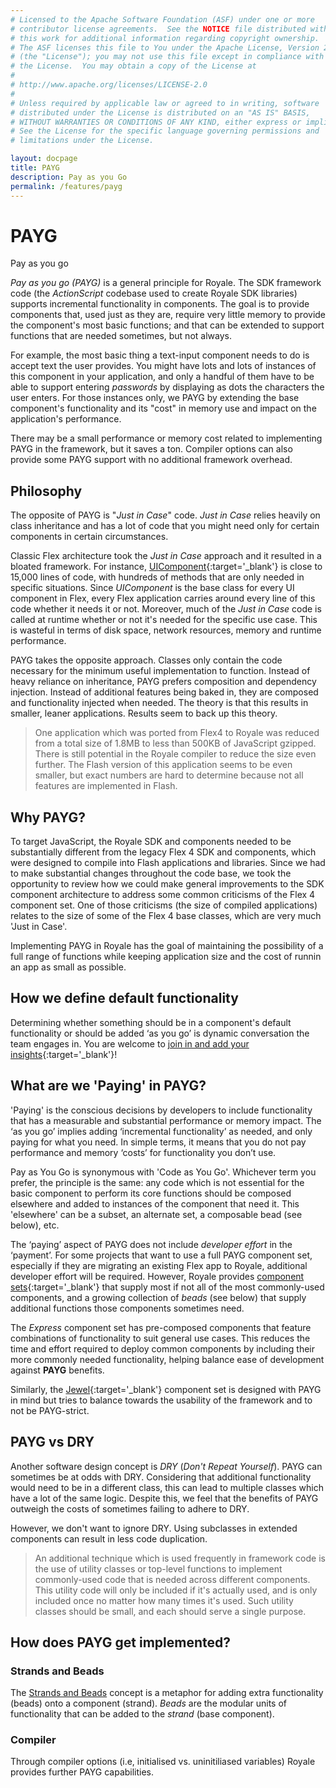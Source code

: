 ```yaml
---
# Licensed to the Apache Software Foundation (ASF) under one or more
# contributor license agreements.  See the NOTICE file distributed with
# this work for additional information regarding copyright ownership.
# The ASF licenses this file to You under the Apache License, Version 2.0
# (the "License"); you may not use this file except in compliance with
# the License.  You may obtain a copy of the License at
# 
# http://www.apache.org/licenses/LICENSE-2.0
# 
# Unless required by applicable law or agreed to in writing, software
# distributed under the License is distributed on an "AS IS" BASIS,
# WITHOUT WARRANTIES OR CONDITIONS OF ANY KIND, either express or implied.
# See the License for the specific language governing permissions and
# limitations under the License.

layout: docpage
title: PAYG
description: Pay as you Go
permalink: /features/payg
---
```


# PAYG

Pay as you go

_Pay as you go (PAYG)_ is a general principle for Royale. The SDK framework code (the _ActionScript_ codebase used to create Royale SDK libraries) supports incremental functionality in components. The goal is to provide components that, used just as they are, require very little memory to provide the component's most basic functions; and that can be extended to support functions that are needed sometimes, but not always. 

For example, the most basic thing a text-input component needs to do is accept text the user provides. You might have lots and lots of instances of this component in your application, and only a handful of them have to be able to support entering _passwords_ by displaying as dots the characters the user enters. For those instances only, we PAYG by extending the base component's functionality and its "cost" in memory use and impact on the application's performance.

There may be a small performance or memory cost related to implementing PAYG in the framework, but it saves a ton. Compiler options can also provide some PAYG support with no additional framework overhead.

## Philosophy

The opposite of PAYG is "_Just in Case_" code. _Just in Case_ relies heavily on class inheritance and has a lot of code that you might need only for certain components in certain circumstances. 

Classic Flex architecture took the _Just in Case_ approach and it resulted in a bloated framework. For instance, [UIComponent](https://flex.apache.org/asdoc/mx/core/UIComponent.html){:target='_blank'} is close to 15,000 lines of code, with hundreds of methods that are only needed in specific situations. Since _UIComponent_ is the base class for every UI component in Flex, every Flex application carries around every line of this code whether it needs it or not. Moreover, much of the _Just in Case_ code is called at runtime whether or not it's needed for the specific use case. This is wasteful in terms of disk space, network resources, memory and runtime performance.

PAYG takes the opposite approach. Classes only contain the code necessary for the minimum useful implementation to function. Instead of heavy reliance on inheritance, PAYG prefers composition and dependency injection. Instead of additional features being baked in, they are composed and functionality injected when needed. The theory is that this results in smaller, leaner applications. Results seem to back up this theory.

> One application which was ported from Flex4 to Royale was reduced from a total size of 1.8MB to less than 500KB of JavaScript gzipped. There is still potential in the Royale compiler to reduce the size even further. The Flash version of this application seems to be even smaller, but exact numbers are hard to determine because not all features are implemented in Flash.

## Why PAYG?

To target JavaScript, the Royale SDK and components needed to be substantially different from the legacy Flex 4 SDK and components, which were designed to compile into Flash applications and libraries. Since we had to make substantial changes throughout the code base, we took the opportunity to review how we could make general improvements to the SDK component architecture to address some common criticisms of the Flex 4 component set. One of those criticisms (the size of compiled applications) relates to the size of some of the Flex 4 base classes, which are very much 'Just in Case'. 

Implementing PAYG in Royale has the goal of maintaining the possibility of a full range of functions while keeping application size and the cost of runnin an app as small as possible.

## How we define default functionality

Determining whether something should be in a component's default functionality or should be added ‘as you go’ is dynamic conversation the team engages in. You are welcome to [join in and add your insights](https://royale.apache.org/mailing-lists/){:target='_blank'}!

## What are we 'Paying' in PAYG?

'Paying' is the conscious decisions by developers to include functionality that has a measurable and substantial performance or memory impact. The ‘as you go’ implies adding ‘incremental functionality’ as needed, and only paying for what you need. In simple terms, it means that you do not pay performance and memory ‘costs’ for functionality you don’t use.

Pay as You Go is synonymous with 'Code as You Go'. Whichever term you prefer, the principle is the same: any code which is not essential for the basic component to perform its core functions should be composed elsewhere and added to instances of the component that need it. This 'elsewhere' can be a subset, an alternate set, a composable bead (see below),  etc. 

The ‘paying’ aspect of PAYG does not include _developer effort_ in the ‘payment’. For some projects that want to use a full PAYG component set, especially if they are migrating an existing Flex app to Royale, additional developer effort will be required. However, Royale provides [component sets](https://apache.github.io/royale-docs/component-sets.html){:target='_blank'} that supply most if not all of the most commonly-used components, and a growing collection of _beads_ (see below) that supply additional functions those components sometimes need.

The _Express_ component set has pre-composed components that feature combinations of functionality to suit general use cases. This reduces the time and effort required to deploy common components by including their more commonly needed functionality, helping balance ease of development against __PAYG__ benefits.

Similarly, the [Jewel](component-sets/jewel){:target='_blank'} component set is designed with PAYG in mind but tries to balance towards the usability of the framework and to not be PAYG-strict. 

## PAYG vs DRY

Another software design concept is _DRY_ (_Don't Repeat Yourself_). PAYG can sometimes be at odds with DRY. Considering that additional functionality would need to be in a different class, this can lead to multiple classes which have a lot of the same logic. Despite this, we feel that the benefits of PAYG outweigh the costs of sometimes failing to adhere to DRY.

However, we don't want to ignore DRY. Using subclasses in extended components can result in less code duplication.

> An additional technique which is used frequently in framework code is the use of utility classes or top-level functions to implement commonly-used code that is needed across different components. This utility code will only be included if it's actually used, and is only included once no matter how many times it's used. Such utility classes should be small, and each should serve a single purpose.

## How does PAYG get implemented?

### Strands and Beads

The [Strands and Beads](features/strands-and-beads) concept is a metaphor for adding extra functionality (beads) onto a component (strand). _Beads_ are the modular units of functionality that can be added to the _strand_ (base component).
 
### Compiler

Through compiler options (i.e, initialised vs. uninitiliased variables) Royale provides further PAYG capabilities.

